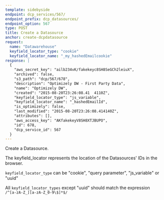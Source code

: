 ```yaml
---
template: sidebyside
endpoint: dcp_services/567/
endpoint_prefix: dcp_datasources/
endpoint_option: 567
type: POST
title: Create a Datasource
anchor: create-dcpdatasource
request:
  name: "Datawarehouse"
  keyfield_locator_type: "cookie"
  keyfield_locator_name: "_my_hashedEmailcookie"  
response: |
  {
    "aws_secret_key": "ailb234vK/fakekeyc8SH8SeGCh2leiuX",
    "archived": false,
    "s3_path": "dcp/567/678",
    "description": "Optimizely DW - First Party Data",
    "name": "Optimizely DW",
    "created": "2015-08-20T23:26:08.41	4110Z",
    "keyfield_locator_type": "js_variable",
    "keyfield_locator_name": "_hashedEmailId",
    "is_optimizely": false,
    "last_modified": "2015-08-20T23:26:08.414140Z",
    "attributes": [],
    "aws_access_key": "AKfakekeyV8SH8XTJBUPO",
    "id": 678,
    "dcp_service_id": 567
  }
---
```


Create a Datasource.

The keyfield_locator represents the location of the Datasources' IDs in the browser.

`keyfield_locator_type` can be "cookie", "query parameter", "js_variable" or "uuid"

All `keyfield_locator_types` except "uuid" should match the expression `/^[a-zA-Z_][a-zA-Z_0-9\$]*$/`
